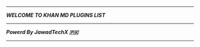 -----------

***WELCOME TO KHAN MD PLUGINS LIST***

-----------

***Powerd By JawadTechX 🇵🇰***

----------
